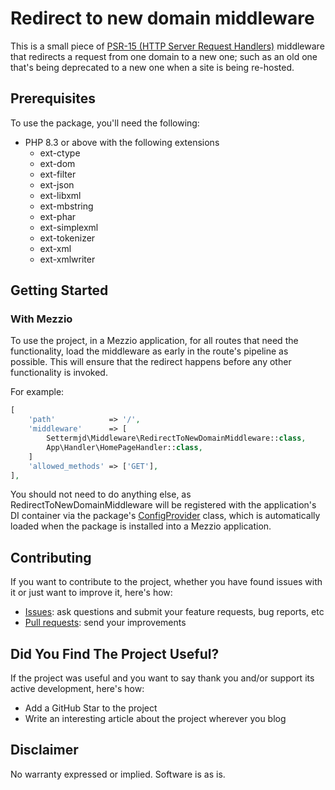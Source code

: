 # Redirect to new domain middleware

This is a small piece of [PSR-15 (HTTP Server Request Handlers)][psr-15] middleware that redirects a request from one domain to a new one; such as an old one that's being deprecated to a new one when a site is being re-hosted.

## Prerequisites

To use the package, you'll need the following:

- PHP 8.3 or above with the following extensions
  - ext-ctype
  - ext-dom
  - ext-filter
  - ext-json
  - ext-libxml
  - ext-mbstring
  - ext-phar
  - ext-simplexml
  - ext-tokenizer
  - ext-xml
  - ext-xmlwriter

## Getting Started

### With Mezzio

To use the project, in a Mezzio application, for all routes that need the functionality, load the middleware as early in the route's pipeline as possible. 
This will ensure that the redirect happens before any other functionality is invoked.

For example:

```php
[
    'path'            => '/',
    'middleware'      => [
        Settermjd\Middleware\RedirectToNewDomainMiddleware::class,
        App\Handler\HomePageHandler::class,
    ]
    'allowed_methods' => ['GET'],
],
```

You should not need to do anything else, as RedirectToNewDomainMiddleware will be registered with the application's DI container via the package's [ConfigProvider][config-provider] class, which is automatically loaded when the package is installed into a Mezzio application.

## Contributing

If you want to contribute to the project, whether you have found issues with it or just want to improve it, here's how:

- [Issues][issues]: ask questions and submit your feature requests, bug reports, etc
- [Pull requests][prs]: send your improvements

## Did You Find The Project Useful?

If the project was useful and you want to say thank you and/or support its active development, here's how:

- Add a GitHub Star to the project
- Write an interesting article about the project wherever you blog

## Disclaimer

No warranty expressed or implied. Software is as is.

<!-- Page links -->
[config-provider]: https://matthewsetter.com/using-configproviders/
[psr-15]: https://www.php-fig.org/psr/psr-15/
[issues]: https://github.com/settermjd/redirect-to-new-domain-middleware/issues 
[prs]: https://github.com/settermjd/redirect-to-new-domain-middleware/issues